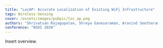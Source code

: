 ```yaml
---
title: "LocAP: Accurate Localization of Existing WiFi Infrastructure"
tags: Wireless-Sensing
cover: /assets/images/pubpic/loc_ap.png
authors: "Shrivatsan Rajagopalan, Shreya Ganesaraman, Aravind Seetharaman, Roshan Ayyalasomayajula, Aditya Arun, Chenfeng Wu, Dinesh Bharadia"
conference: "NSDI 2020"
---
```


Insert overview.